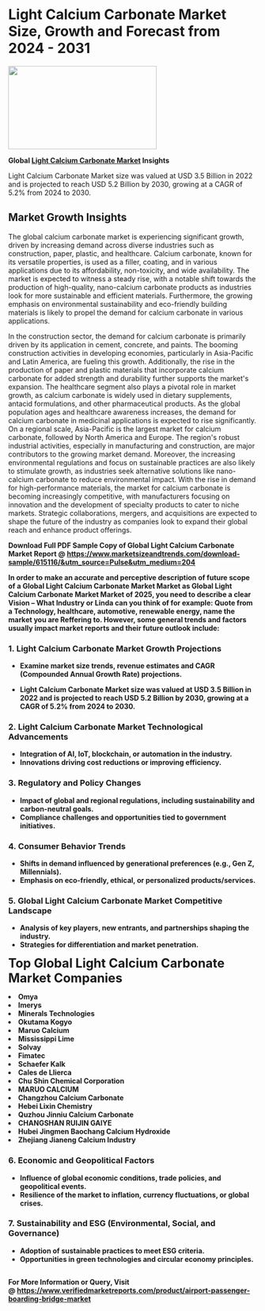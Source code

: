 <H1>Light Calcium Carbonate Market Size, Growth and Forecast from 2024 - 2031</H1><img class="aligncenter size-medium wp-image-584254" src="https://thirdeyenews.in/wp-content/uploads/2024/09/Global-Market-Research-300x168.jpeg" alt="" width="300" height="168" /><p><strong>Global&nbsp;<a href="https://www.marketsizeandtrends.com/download-sample/615116/&amp;utm_source=Pulse&amp;utm_medium=204">Light Calcium Carbonate Market</a> Insights</strong></p><p>Light Calcium Carbonate Market size was valued at USD 3.5 Billion in 2022 and is projected to reach USD 5.2 Billion by 2030, growing at a CAGR of 5.2% from 2024 to 2030.</p><p><h2>Market Growth Insights</h2> <p>The global calcium carbonate market is experiencing significant growth, driven by increasing demand across diverse industries such as construction, paper, plastic, and healthcare. Calcium carbonate, known for its versatile properties, is used as a filler, coating, and in various applications due to its affordability, non-toxicity, and wide availability. The market is expected to witness a steady rise, with a notable shift towards the production of high-quality, nano-calcium carbonate products as industries look for more sustainable and efficient materials. Furthermore, the growing emphasis on environmental sustainability and eco-friendly building materials is likely to propel the demand for calcium carbonate in various applications.</p> <p><strong></strong></p> <p>In the construction sector, the demand for calcium carbonate is primarily driven by its application in cement, concrete, and paints. The booming construction activities in developing economies, particularly in Asia-Pacific and Latin America, are fueling this growth. Additionally, the rise in the production of paper and plastic materials that incorporate calcium carbonate for added strength and durability further supports the market's expansion. The healthcare segment also plays a pivotal role in market growth, as calcium carbonate is widely used in dietary supplements, antacid formulations, and other pharmaceutical products. As the global population ages and healthcare awareness increases, the demand for calcium carbonate in medicinal applications is expected to rise significantly. On a regional scale, Asia-Pacific is the largest market for calcium carbonate, followed by North America and Europe. The region's robust industrial activities, especially in manufacturing and construction, are major contributors to the growing market demand. Moreover, the increasing environmental regulations and focus on sustainable practices are also likely to stimulate growth, as industries seek alternative solutions like nano-calcium carbonate to reduce environmental impact. With the rise in demand for high-performance materials, the market for calcium carbonate is becoming increasingly competitive, with manufacturers focusing on innovation and the development of specialty products to cater to niche markets. Strategic collaborations, mergers, and acquisitions are expected to shape the future of the industry as companies look to expand their global reach and enhance product offerings. <p><strong></p><p><span class=""><strong>Download Full PDF Sample Copy of Global Light Calcium Carbonate Market Report</strong> @ <a href="https://www.marketsizeandtrends.com/download-sample/615116/&amp;utm_source=Pulse&amp;utm_medium=204" target="_blank">https://www.marketsizeandtrends.com/download-sample/615116/&amp;utm_source=Pulse&amp;utm_medium=204</a></span></p><p>In order to make an accurate and perceptive description of future scope of a Global&nbsp;Light Calcium Carbonate Market Market as Global&nbsp;Light Calcium Carbonate Market Market of 2025, you need to describe a clear Vision &ndash; What Industry or Linda can you think of for example: Quote from a Technology, healthcare, automotive, renewable energy, name the market you are Reffering to. However, some general trends and factors usually impact market reports and their future outlook include:</p><h3>1.&nbsp;<strong>Light Calcium Carbonate Market Growth Projections</strong></h3><ul><li>Examine market size trends, revenue estimates and CAGR (Compounded Annual Growth Rate) projections.</li><li><p>Light Calcium Carbonate Market size was valued at USD 3.5 Billion in 2022 and is projected to reach USD 5.2 Billion by 2030, growing at a CAGR of 5.2% from 2024 to 2030.</p></li></ul><h3>2.&nbsp;<strong>Light Calcium Carbonate Market Technological Advancements</strong></h3><ul><li>Integration of AI, IoT, blockchain, or automation in the industry.</li><li>Innovations driving cost reductions or improving efficiency.</li></ul><h3>3.&nbsp;<strong>Regulatory and Policy Changes</strong></h3><ul><li>Impact of global and regional regulations, including sustainability and carbon-neutral goals.</li><li>Compliance challenges and opportunities tied to government initiatives.</li></ul><h3>4.&nbsp;<strong>Consumer Behavior Trends</strong></h3><ul><li>Shifts in demand influenced by generational preferences (e.g., Gen Z, Millennials).</li><li>Emphasis on eco-friendly, ethical, or personalized products/services.</li></ul><h3>5.&nbsp;<strong>Global Light Calcium Carbonate Market Competitive Landscape</strong></h3><ul><li>Analysis of key players, new entrants, and partnerships shaping the industry.</li><li>Strategies for differentiation and market penetration.</li></ul><p data-pm-slice="1 1 []"><span style="color: inherit; font-family: inherit; font-size: 25px;">Top Global Light Calcium Carbonate Market Companies</span></p><div class="" data-test-id=""><p><li>Omya</li><li> Imerys</li><li> Minerals Technologies</li><li> Okutama Kogyo</li><li> Maruo Calcium</li><li> Mississippi Lime</li><li> Solvay</li><li> Fimatec</li><li> Schaefer Kalk</li><li> Cales de Llierca</li><li> Chu Shin Chemical Corporation</li><li> MARUO CALCIUM</li><li> Changzhou Calcium Carbonate</li><li> Hebei Lixin Chemistry</li><li> Quzhou Jinniu Calcium Carbonate</li><li> CHANGSHAN RUIJIN GAIYE</li><li> Hubei Jingmen Baochang Calcium Hydroxide</li><li> Zhejiang Jianeng Calcium Industry</li></p></div><h3>6.&nbsp;<strong>Economic and Geopolitical Factors</strong></h3><ul><li>Influence of global economic conditions, trade policies, and geopolitical events.</li><li>Resilience of the market to inflation, currency fluctuations, or global crises.</li></ul><h3>7.&nbsp;<strong>Sustainability and ESG (Environmental, Social, and Governance)</strong></h3><ul><li>Adoption of sustainable practices to meet ESG criteria.</li><li>Opportunities in green technologies and circular economy principles.</li></ul><h2><strong style="font-size: 14px;">For More Information or Query, Visit @&nbsp;</strong><a style="background-color: #ffffff; font-size: 14px;" href="https://www.marketsizeandtrends.com/report/light-calcium-carbonate-market/" target="_blank">https://www.verifiedmarketreports.com/product/airport-passenger-boarding-bridge-market</a></h2>
